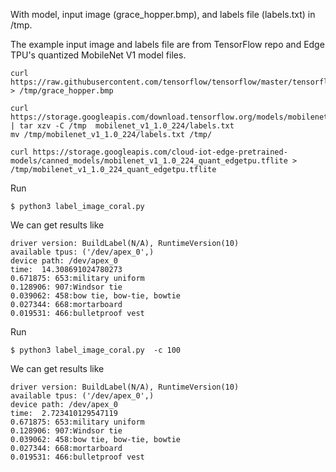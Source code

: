 
With model, input image (grace_hopper.bmp), and labels file (labels.txt)
in /tmp.

The example input image and labels file are from TensorFlow repo and
Edge TPU's quantized MobileNet V1 model files.

```
curl https://raw.githubusercontent.com/tensorflow/tensorflow/master/tensorflow/lite/examples/label_image/testdata/grace_hopper.bmp > /tmp/grace_hopper.bmp

curl  https://storage.googleapis.com/download.tensorflow.org/models/mobilenet_v1_1.0_224_frozen.tgz  | tar xzv -C /tmp  mobilenet_v1_1.0_224/labels.txt
mv /tmp/mobilenet_v1_1.0_224/labels.txt /tmp/

curl https://storage.googleapis.com/cloud-iot-edge-pretrained-models/canned_models/mobilenet_v1_1.0_224_quant_edgetpu.tflite > /tmp/mobilenet_v1_1.0_224_quant_edgetpu.tflite

```

Run

```
$ python3 label_image_coral.py

```

We can get results like

```
driver version: BuildLabel(N/A), RuntimeVersion(10)
available tpus: ('/dev/apex_0',)
device path: /dev/apex_0
time:  14.308691024780273
0.671875: 653:military uniform
0.128906: 907:Windsor tie
0.039062: 458:bow tie, bow-tie, bowtie
0.027344: 668:mortarboard
0.019531: 466:bulletproof vest
```

Run

```
$ python3 label_image_coral.py  -c 100
```

We can get results like
```
driver version: BuildLabel(N/A), RuntimeVersion(10)
available tpus: ('/dev/apex_0',)
device path: /dev/apex_0
time:  2.723410129547119
0.671875: 653:military uniform
0.128906: 907:Windsor tie
0.039062: 458:bow tie, bow-tie, bowtie
0.027344: 668:mortarboard
0.019531: 466:bulletproof vest
```
